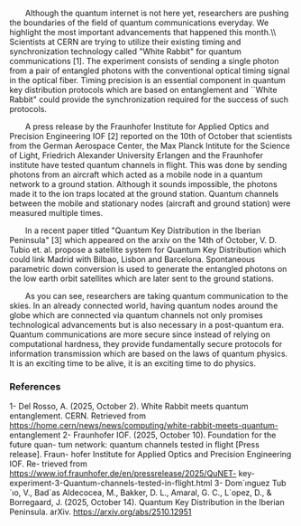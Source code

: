 
<p style="text-indent: 2em;" >Although the quantum internet is not here yet, researchers are pushing the boundaries of the field of quantum communications everyday. We highlight the most important advancements that happened this month.\\
Scientists at CERN are trying to utilize their existing timing and synchronization technology called "White Rabbit" for quantum communications [1]. The experiment consists of sending a single photon from a pair of entangled photons with the conventional optical timing signal in the optical fiber. Timing precision is an essential component in quantum key distribution protocols which are based on entanglement and ``White Rabbit" could provide the synchronization required for the success of such protocols.

</p>

<p style="text-indent: 2em;" >A press release by the Fraunhofer Institute for Applied Optics and Precision Engineering IOF [2] reported on the 10th of October that scientists from the German Aerospace Center, the Max Planck Intitute for the Science of Light, Friedrich Alexander University Erlangen and the Fraunhofer institute have tested quantum channels in flight. This was done by sending photons from an aircraft which acted as a mobile node in a quantum network to a ground station. Although it sounds impossible, the photons made it to the ion traps located at the ground station. Quantum channels between the mobile and stationary nodes (aircraft and ground station) were measured multiple times.
</p>

<p style="text-indent: 2em;" >In a recent paper titled "Quantum Key Distribution in the Iberian Peninsula" [3] which appeared on the arxiv on the 14th of October, V. D. Tubio et. al. propose a satellite system for Quantum Key Distribution which could link Madrid with Bilbao, Lisbon and Barcelona. Spontaneous parametric down conversion is used to generate the entangled photons on the low earth orbit satellites which are later sent to the ground stations.
</p>

<p style="text-indent: 2em;" >As you can see, researchers are taking quantum communication to the skies. In an already connected world, having quantum nodes around the globe which are connected via quantum channels not only promises technological advancements but is also necessary in a post-quantum era. Quantum communications are more secure since instead of relying on computational hardness, they provide fundamentally secure protocols for information transmission which are based on the laws of quantum physics. It is an exciting time to be alive, it is an exciting time to do physics.
</p>

### References

1- Del Rosso, A. (2025, October 2). White Rabbit
meets quantum entanglement. CERN. Retrieved from
https://home.cern/news/news/computing/white-rabbit-meets-quantum-
entanglement
2- Fraunhofer IOF. (2025, October 10). Foundation for the future quan-
tum network: quantum channels tested in flight [Press release]. Fraun-
hofer Institute for Applied Optics and Precision Engineering IOF. Re-
trieved from https://www.iof.fraunhofer.de/en/pressrelease/2025/QuNET-
key-experiment-3-Quantum-channels-tested-in-flight.html
3- Dom´ınguez Tub´ıo, V., Bad´as Aldecocea, M., Bakker, D. L., Amaral, G. C.,
L´opez, D., & Borregaard, J. (2025, October 14). Quantum Key Distribution
in the Iberian Peninsula. arXiv. https://arxiv.org/abs/2510.12951